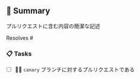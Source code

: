 ## :bookmark_tabs: Summary
プルリクエストに含む内容の簡潔な記述

Resolves #<issue-url>

### :clipboard: Tasks
- [ ] :woman_technologist: `canary` ブランチに対するプルリクエストである
